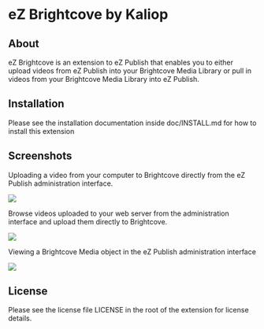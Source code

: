eZ Brightcove by Kaliop
=======================

About
-----

eZ Brightcove is an extension to eZ Publish that enables you to either
upload videos from eZ Publish into your Brightcove Media Library or pull in
videos from your Brightcove Media Library into eZ Publish.

Installation
------------

Please see the installation documentation inside doc/INSTALL.md for how to
install this extension

Screenshots
-----------

Uploading a video from your computer to Brightcove directly from the eZ Publish
administration interface.

![](https://raw.github.com/kaliop/ezbrightcove/master/doc/screenshots/upload.png)

Browse videos uploaded to your web server from the administration interface and
upload them directly to Brightcove.

![](https://raw.github.com/kaliop/ezbrightcove/master/doc/screenshots/server.png)

Viewing a Brightcove Media object in the eZ Publish administration interface

![](https://raw.github.com/kaliop/ezbrightcove/master/doc/screenshots/view.png)


License
-------

Please see the license file LICENSE in the root of the extension for license
details.
